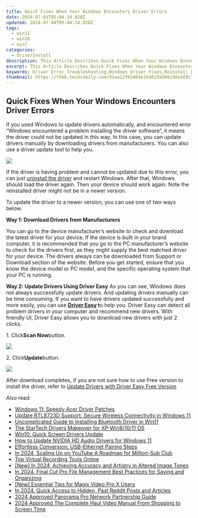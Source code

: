 ```yaml
---
title: Quick Fixes When Your Windows Encounters Driver Errors
date: 2024-07-03T05:04:34.828Z
updated: 2024-07-04T05:04:34.828Z
tags:
  - win11
  - win10
  - win7
categories:
  - DriverInstall
description: This Article Describes Quick Fixes When Your Windows Encounters Driver Errors
excerpt: This Article Describes Quick Fixes When Your Windows Encounters Driver Errors
keywords: Driver Error Troubleshooting,Windows Driver Fixes,Reinstall Drivers for PC,Windows System Error Resolution,Automatic Windows Driver Repair,Efficient Error Fixes for Windows,Driver Update Tips for Windows Users
thumbnail: https://thmb.techidaily.com/91aa12f63404e244829a566c9da569c7d4c3ec60cf75cf3cc9677e68e8f64011.jpg
---
```


## Quick Fixes When Your Windows Encounters Driver Errors

If you used Windows to update drivers automatically, and encountered error “Windows encountered a problem installing the driver software”, it means the driver could not be updated in this way. In this case, you can update drivers manually by downloading drivers from manufacturers. You can also use a driver update tool to help you.
  
![](https://images.drivereasy.com/wp-content/uploads/2016/06/img_576369c12f39b.png)
  
 If the driver is having problem and cannot be updated due to this error, you can just [uninstall the driver](https://tools.techidaily.com/drivereasy/download/) and restart Windows. After that, Windows should load the driver again. Then your device should work again. Note the reinstalled driver might not be in a newer version.  
  
 To update the driver to a newer version, you can use one of two ways below.  
  
 **Way 1: Download Drivers from Manufacturers**
  
You can go to the device manufacturer’s website to check and download the latest driver for your device. If the device is built in your brand computer, it is recommended that you go to the PC manufacturer’s website to check for the drivers first, as they might supply the best matched driver for your device. The drivers always can be downloaded from Support or Download section of the website. Before you get started, ensure that you know the device model or PC model, and the specific operating system that your PC is running.  
  
 **Way 2: Update Drivers Using Driver Easy**
As you can see, Windows does not always successfully update drivers. And updating drivers manually can be time consuming. If you want to have drivers updated successfully and more easily, you can use **[Driver Easy](https://tools.techidaily.com/drivereasy/download/) t**o help you. Driver Easy can detect all problem drivers in your computer and recommend new drivers. With friendly UI, Driver Easy allows you to download new drivers with just 2 clicks.
  
1\. Click**Scan Now**button.  
  
![](https://images.drivereasy.com/wp-content/uploads/2017/04/img_5901da82baf68.png)

2\. Click**Update**button.  
  
![](https://images.drivereasy.com/wp-content/uploads/2017/04/img_5901da91c4a68.jpg)
  
 After download completes, if you are not sure how to use Free version to install the driver, refer to [Update Drivers with Driver Easy Free Version](https://tools.techidaily.com/drivereasy/download/)

<ins class="adsbygoogle"
     style="display:block"
     data-ad-format="autorelaxed"
     data-ad-client="ca-pub-7571918770474297"
     data-ad-slot="1223367746"></ins>



<ins class="adsbygoogle"
     style="display:block"
     data-ad-client="ca-pub-7571918770474297"
     data-ad-slot="8358498916"
     data-ad-format="auto"
     data-full-width-responsive="true"></ins>

<span class="atpl-alsoreadstyle">Also read:</span>
<div><ul>
<li><a href="https://driver-install.techidaily.com/windows-11-speedy-acer-driver-patches/"><u>Windows 11: Speedy Acer Driver Patches</u></a></li>
<li><a href="https://driver-install.techidaily.com/update-rtl8723d-support-secure-wireless-connectivity-in-windows-11/"><u>Update RTL8723D Support: Secure Wireless Connectivity in Windows 11</u></a></li>
<li><a href="https://driver-install.techidaily.com/uncomplicated-guide-to-installing-bluetooth-driver-in-win11/"><u>Uncomplicated Guide to Installing Bluetooth Driver in Win11</u></a></li>
<li><a href="https://driver-install.techidaily.com/the-startech-drivers-makeover-for-xp-win81011-os/"><u>The StarTech Drivers Makeover for XP-Win8/10/11 OS</u></a></li>
<li><a href="https://driver-install.techidaily.com/win10-quick-screen-drivers-update/"><u>Win10: Quick Screen Drivers Update</u></a></li>
<li><a href="https://driver-install.techidaily.com/how-to-update-nvidia-hd-audio-drivers-for-windows-11/"><u>How to Update NVIDIA HD Audio Drivers for Windows 11</u></a></li>
<li><a href="https://driver-install.techidaily.com/effortless-conversion-usb-ethernet-pairing-steps/"><u>Effortless Conversion: USB-Ethernet Pairing Steps</u></a></li>
<li><a href="https://youtube-stream.techidaily.com/in-2024-scaling-up-on-youtube-a-roadmap-for-million-sub-club/"><u>In 2024, Scaling Up on YouTube  A Roadmap for Million-Sub Club</u></a></li>
<li><a href="https://screen-mirroring-recording.techidaily.com/top-virtual-recording-tools-online/"><u>Top Virtual Recording Tools Online</u></a></li>
<li><a href="https://fox-links.techidaily.com/new-in-2024-achieving-accuracy-and-artistry-in-altered-image-tones/"><u>[New] In 2024, Achieving Accuracy and Artistry in Altered Image Tones</u></a></li>
<li><a href="https://video-ai-editor.techidaily.com/in-2024-final-cut-pro-file-management-best-practices-for-saving-and-organizing/"><u>In 2024, Final Cut Pro File Management Best Practices for Saving and Organizing</u></a></li>
<li><a href="https://fox-info.techidaily.com/new-essential-tips-for-magix-video-pro-x-users/"><u>[New] Essential Tips for Magix Video Pro X Users</u></a></li>
<li><a href="https://extra-skills.techidaily.com/in-2024-quick-access-to-hidden-past-reddit-posts-and-articles/"><u>In 2024, Quick Access to Hidden, Past Reddit Posts and Articles</u></a></li>
<li><a href="https://youtube-help.techidaily.com/2024-approved-panorama-pro-network-partnership-guide/"><u>2024 Approved  Panorama Pro Network Partnership Guide</u></a></li>
<li><a href="https://some-guidance.techidaily.com/2024-approved-the-complete-haul-video-manual-from-shopping-to-screen-time/"><u>2024 Approved  The Complete Haul Video Manual  From Shopping to Screen Time</u></a></li>
</ul></div>
